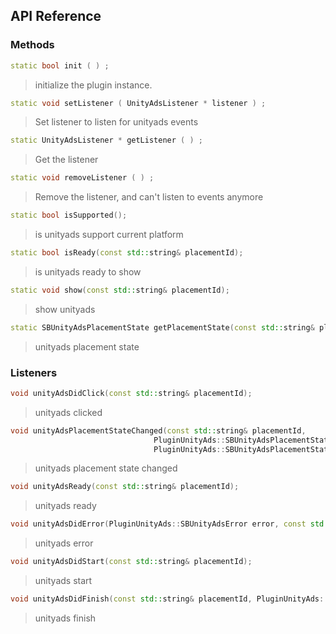 ## API Reference

### Methods
```cpp
static bool init ( ) ;
```
>  initialize the plugin instance.

```cpp
static void setListener ( UnityAdsListener * listener ) ;
```
> Set listener to listen for unityads events

```cpp
static UnityAdsListener * getListener ( ) ;
```
> Get the listener

```cpp
static void removeListener ( ) ;
```
> Remove the listener, and can't listen to events anymore

```cpp
static bool isSupported();
```
> is unityads support current platform

```cpp
static bool isReady(const std::string& placementId);
```
> is unityads ready to show

```cpp
static void show(const std::string& placementId);
```
> show unityads

```cpp
static SBUnityAdsPlacementState getPlacementState(const std::string& placementId);
```
> unityads placement state


### Listeners

```cpp
void unityAdsDidClick(const std::string& placementId);
```
> unityads clicked

```cpp
void unityAdsPlacementStateChanged(const std::string& placementId,
                                PluginUnityAds::SBUnityAdsPlacementState oldState,
                                PluginUnityAds::SBUnityAdsPlacementState newState);
```
> unityads placement state changed

```cpp
void unityAdsReady(const std::string& placementId);
```
> unityads ready

```cpp
void unityAdsDidError(PluginUnityAds::SBUnityAdsError error, const std::string& message);
```
> unityads error

```cpp
void unityAdsDidStart(const std::string& placementId);
```
> unityads start

```cpp
void unityAdsDidFinish(const std::string& placementId, PluginUnityAds::SBUnityAdsFinishState state);
```
> unityads finish
